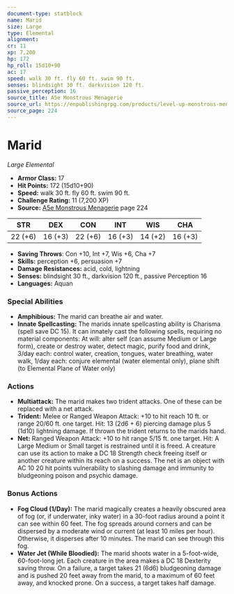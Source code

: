 ```yaml
---
document-type: statblock
name: Marid
size: Large
type: Elemental
alignment: 
cr: 11
xp: 7,200
hp: 172
hp_roll: 15d10+90
ac: 17
speed: walk 30 ft. fly 60 ft. swim 90 ft.
senses: blindsight 30 ft. darkvision 120 ft. 
passive_perception: 16
source_title: A5e Monstrous Menagerie
source_url: https://enpublishingrpg.com/products/level-up-monstrous-menagerie-a5e
source_page: 224
---
```


# Marid

*Large* *Elemental*

- **Armor Class:** 17
- **Hit Points:** 172 (15d10+90)
- **Speed:** walk 30 ft. fly 60 ft. swim 90 ft.
- **Challenge Rating:** 11 (7,200 XP)
- **Source:** [A5e Monstrous Menagerie](https://enpublishingrpg.com/products/level-up-monstrous-menagerie-a5e) page 224

| STR | DEX | CON | INT | WIS | CHA |
| --- | --- | --- | --- | --- | --- |
| 22 (+6) | 16 (+3) | 22 (+6) | 16 (+3) | 14 (+2) | 16 (+3) |

- **Saving Throws**: Con +10, Int +7, Wis +6, Cha +7
- **Skills:** perception +6, persuasion +7
- **Damage Resistances:** acid, cold, lightning
- **Senses:** blindsight 30 ft., darkvision 120 ft., passive Perception 16
- **Languages:** Aquan

### Special Abilities

- **Amphibious:** The marid can breathe air and water.
- **Innate Spellcasting:** The marids innate spellcasting ability is Charisma (spell save DC 15). It can innately cast the following spells, requiring no material components: At will: alter self (can assume Medium or Large form), create or destroy water, detect magic, purify food and drink, 3/day each: control water, creation, tongues, water breathing, water walk, 1/day each: conjure elemental (water elemental only), plane shift (to Elemental Plane of Water only)

### Actions

- **Multiattack:** The marid makes two trident attacks. One of these can be replaced with a net attack.
- **Trident:** Melee or Ranged Weapon Attack: +10 to hit  reach 10 ft. or range 20/60 ft.  one target. Hit: 13 (2d6 + 6) piercing damage plus 5 (1d10) lightning damage. If thrown  the trident returns to the marids hand.
- **Net:** Ranged Weapon Attack: +10 to hit  range 5/15 ft.  one target. Hit: A Large  Medium  or Small target is restrained until it is freed. A creature can use its action to make a DC 18 Strength check  freeing itself or another creature within its reach on a success. The net is an object with AC 10  20 hit points  vulnerability to slashing damage  and immunity to bludgeoning  poison  and psychic damage.

### Bonus Actions

- **Fog Cloud (1/Day):** The marid magically creates a heavily obscured area of fog (or, if underwater, inky water) in a 30-foot radius around a point it can see within 60 feet. The fog spreads around corners and can be dispersed by a moderate wind or current (at least 10 miles per hour). Otherwise, it disperses after 10 minutes. The marid can see through this fog.
- **Water Jet (While Bloodied):** The marid shoots water in a 5-foot-wide, 60-foot-long jet. Each creature in the area makes a DC 18 Dexterity saving throw. On a failure, a target takes 21 (6d6) bludgeoning damage and is pushed 20 feet away from the marid, to a maximum of 60 feet away, and knocked prone. On a success, a target takes half damage.
